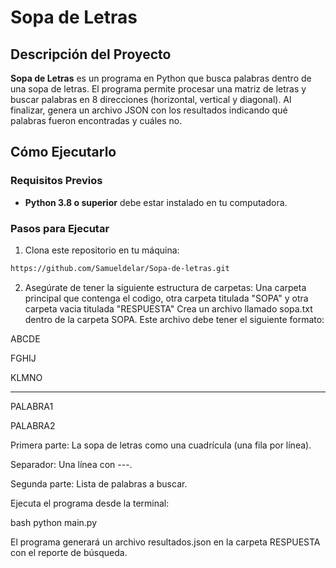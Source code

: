 # Sopa de Letras

## Descripción del Proyecto
**Sopa de Letras** es un programa en Python que busca palabras dentro de una sopa de letras. El programa permite procesar una matriz de letras y buscar palabras en 8 direcciones (horizontal, vertical y diagonal). Al finalizar, genera un archivo JSON con los resultados indicando qué palabras fueron encontradas y cuáles no.

## Cómo Ejecutarlo

### Requisitos Previos
- **Python 3.8 o superior** debe estar instalado en tu computadora.

### Pasos para Ejecutar
1. Clona este repositorio en tu máquina:
  ```bash
https://github.com/Samueldelar/Sopa-de-letras.git
  ```


2. Asegúrate de tener la siguiente estructura de carpetas:
Una carpeta principal que contenga el codigo, otra carpeta titulada "SOPA" y otra carpeta vacia titulada "RESPUESTA"
Crea un archivo llamado sopa.txt dentro de la carpeta SOPA. Este archivo debe tener el siguiente formato:

ABCDE

FGHIJ

KLMNO

---

PALABRA1

PALABRA2

Primera parte: La sopa de letras como una cuadrícula (una fila por línea).

Separador: Una línea con ---.

Segunda parte: Lista de palabras a buscar.

Ejecuta el programa desde la terminal:

bash
python main.py

El programa generará un archivo resultados.json en la carpeta RESPUESTA con el reporte de búsqueda.

